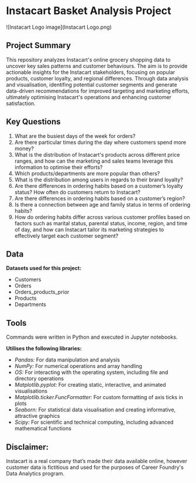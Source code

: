 # Instacart Basket Analysis Project
![Instacart Logo image](Instacart Logo.png)
## Project Summary 
This repository analyzes Instacart's online grocery shopping data to uncover key sales patterns and customer behaviours. The aim is to provide actionable insights for the Instacart stakeholders, focusing on popular products, customer loyalty, and regional differences. Through data analysis and visualisation, identifing potential customer segments and generate data-driven recommendations for improved targeting and marketing efforts, ultimately optimising Instacart's operations and enhancing customer satisfaction.
## Key Questions
1. What are the busiest days of the week for orders?
2. Are there particular times during the day where customers spend more money?
3. What is the distribution of Instacart's products across different price ranges, and how can the marketing and sales teams leverage this information to optimise their efforts?
4. Which products/departments are more popular than others?
5. What is the distribution among users in regards to their brand loyalty?
6. Are there differences in ordering habits based on a customer’s loyalty status? How often do customers return to Instacart?
7. Are there differences in ordering habits based on a customer’s region?
8. Is there a connection between age and family status in terms of ordering habits?
9. How do ordering habits differ across various customer profiles based on factors such as marital status, parental status, income, region, and time of day, and how can Instacart tailor its marketing strategies to effectively target each customer segment?
## Data
**Datasets used for this project:**

- Customers
- Orders
- Orders_products_prior
- Products
- Departments
## Tools
Commands were written in Python and executed in Jupyter notebooks.

**Utilises the following libraries:**

- *Pandas:* For data manipulation and analysis
- *NumPy:* For numerical operations and array handling
- *OS:* For interacting with the operating system, including file and directory operations
- *Matplotlib.pyplot:* For creating static, interactive, and animated visualisations
- *Matplotlib.ticker.FuncFormatter:* For custom formatting of axis ticks in plots
- *Seaborn:* For statistical data visualisation and creating informative, attractive graphics
- *Scipy:* For scientific and technical computing, including advanced mathematical functions
## Disclaimer:
Instacart is a real company that’s made their data available online, however customer data is fictitious and used for the purposes of Career Foundry's Data Analytics program.
